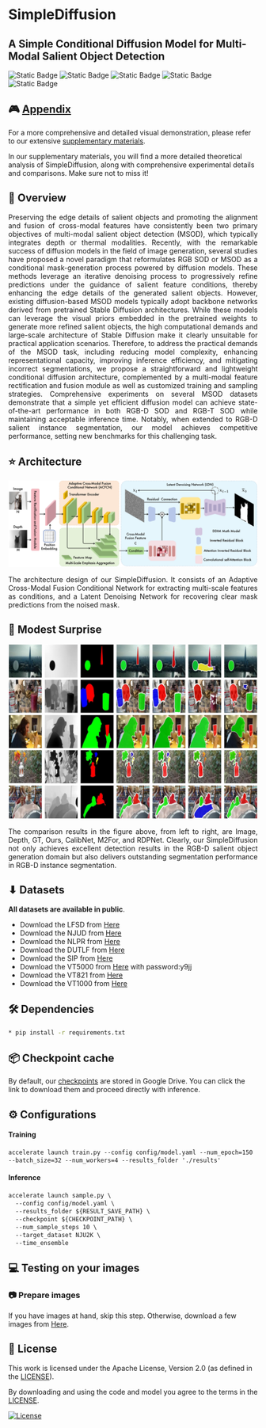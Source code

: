 # SimpleDiffusion
## A Simple Conditional Diffusion Model for Multi-Modal Salient Object Detection
![Static Badge](https://img.shields.io/badge/Apache-blue?style=flat&label=license&labelColor=black&color=blue)
![Static Badge](https://img.shields.io/badge/passing-green?style=flat&label=build&labelColor=black&color=green)
![Static Badge](https://img.shields.io/badge/passing-green?style=flat&label=circleci&labelColor=black&color=green)
![Static Badge](https://img.shields.io/badge/welcome-green?style=flat&label=PRs&labelColor=black&color=green)
![Static Badge](https://img.shields.io/badge/Python-green?style=flat&label=Language&labelColor=black&color=green)

## 🎮 [Appendix](https://github.com/QuantumScriptHub/simple-diffusion/blob/main/denoising-diffusion-pytorch/images/supp.pdf)
For a more comprehensive and detailed visual demonstration, please refer to our extensive [supplementary materials](https://github.com/QuantumScriptHub/simple-diffusion/blob/main/denoising-diffusion-pytorch/images/supp.pdf). 

In our supplementary materials, you will find a more detailed theoretical analysis of SimpleDiffusion, along with comprehensive experimental details and comparisons. Make sure not to miss it!

##  📢 Overview
<p align="justify">
Preserving the edge details of salient objects and promoting the alignment and fusion of cross-modal features have consistently been two primary objectives of multi-modal salient object detection (MSOD), which typically integrates depth or thermal modalities. Recently, with the remarkable success of diffusion models in the field of image generation, several studies have proposed a novel paradigm that reformulates RGB SOD or MSOD as a conditional mask-generation process powered by diffusion models. These methods leverage an iterative denoising process to progressively refine predictions under the guidance of salient feature conditions, thereby enhancing the edge details of the generated salient objects. 
However, existing diffusion-based MSOD models typically adopt backbone networks derived from pretrained Stable Diffusion architectures.
While these models can leverage the visual priors embedded in the pretrained weights to generate more refined salient objects, the high computational demands and large-scale architecture of Stable Diffusion make it clearly unsuitable for practical application scenarios.
Therefore, to address the practical demands of the MSOD task, including reducing model complexity, enhancing representational capacity, improving inference efficiency, and mitigating incorrect segmentations, we propose a straightforward and lightweight conditional diffusion architecture, complemented by a multi-modal feature rectification and fusion module as well as customized training and sampling strategies.
Comprehensive experiments on several MSOD datasets demonstrate that a simple yet efficient diffusion model can achieve state-of-the-art performance in both RGB-D SOD and RGB-T SOD while maintaining acceptable inference time. Notably, when extended to RGB-D salient instance segmentation, our model achieves competitive performance, setting new benchmarks for this challenging task.
</p>

## ⭐ Architecture
<p align="center">
    <img src="denoising-diffusion-pytorch/images/simplediffusion.jpg" alt="Architecture" />
</p>

<p align="justify">
The architecture design of our SimpleDiffusion. It consists of an Adaptive Cross-Modal Fusion Conditional Network for extracting multi-scale features as conditions, and a Latent Denoising Network for recovering clear mask predictions from the noised mask.
</p>

##  🚀 Modest Surprise
<p align="center">
    <img src="denoising-diffusion-pytorch/images/visulization.jpg" alt="Other Result" />
</p>

<p align="justify">
The comparison results in the figure above, from left to right, are Image, Depth, GT, Ours, CalibNet, M2For, and RDPNet. Clearly, our SimpleDiffusion not only achieves excellent detection results in the RGB-D salient object generation domain but also delivers outstanding segmentation performance in RGB-D instance segmentation.
</p>

## ⬇ Datasets
**All datasets are available in public**.
* Download the LFSD from [Here](https://www.eecis.udel.edu/~nianyi/LFSD.htm)
* Download the NJUD from [Here](https://pan.baidu.com/s/1o-kOaDVqjV_druBHjD3NAA)
* Download the NLPR from [Here](https://pan.baidu.com/s/1pocKI_KEvqWgsB16pzO6Yw)
* Download the DUTLF from [Here](https://pan.baidu.com/s/1mhHAXLgoqqLQIb6r-k-hbA)
* Download the SIP from [Here](https://pan.baidu.com/s/14VjtMBn0_bQDRB0gMPznoA)
* Download the VT5000 from [Here](https://pan.baidu.com/s/196S1GcnI56Vn6fLO3oXb5Q) with password:y9jj
* Download the VT821 from [Here](https://drive.google.com/file/d/0B4fH4G1f-jjNR3NtQUkwWjFFREk/view?resourcekey=0-Kgoo3x0YJW83oNSHm5-LEw)
* Download the VT1000 from [Here](https://drive.google.com/file/d/1NCPFNeiy1n6uY74L0FDInN27p6N_VCSd/view)
  
## 🛠️  Dependencies
```bash
* pip install -r requirements.txt
```
## 📦 Checkpoint cache

By default, our [checkpoints](https://drive.google.com/file/d/1OynVRx5rY8IM0UwlIxEKVrH_ujcsOIlY/view?usp=drive_link)  are stored in Google Drive. 
You can click the link to download them and proceed directly with inference. 

## ⚙ Configurations

#### Training

```shell
accelerate launch train.py --config config/model.yaml --num_epoch=150 --batch_size=32 --num_workers=4 --results_folder './results'
```

#### Inference 
```shell
accelerate launch sample.py \
  --config config/model.yaml \
  --results_folder ${RESULT_SAVE_PATH} \
  --checkpoint ${CHECKPOINT_PATH} \
  --num_sample_steps 10 \
  --target_dataset NJU2K \
  --time_ensemble
```

## 💻 Testing on your images
### 📷 Prepare images
If you have images at hand, skip this step. Otherwise, download a few images from [Here](https://pan.baidu.com/s/1o-kOaDVqjV_druBHjD3NAA).


## 🎫 License

This work is licensed under the Apache License, Version 2.0 (as defined in the [LICENSE](LICENSE.txt)).

By downloading and using the code and model you agree to the terms in the  [LICENSE](LICENSE.txt).

[![License](https://img.shields.io/badge/License-Apache--2.0-929292)](https://www.apache.org/licenses/LICENSE-2.0)


